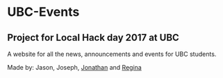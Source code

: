<h1>UBC-Events</h1>
<h2>Project for Local Hack day 2017 at UBC</h2>
A website for all the news, announcements and events for UBC students.

Made by: Jason, Joseph, [Jonathan](http://www.jchao7.me) and [Regina](https://www.regina02.github.io)
